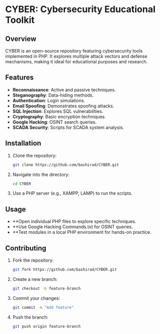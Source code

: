 # CYBER: Cybersecurity Educational Toolkit

## Overview

CYBER is an open-source repository featuring cybersecurity tools implemented in PHP. It explores multiple attack vectors and defense mechanisms, making it ideal for educational purposes and research.

## Features

- **Reconnaissance**: Active and passive techniques.
- **Steganography**: Data-hiding methods.
- **Authentication**: Login simulations.
- **Email Spoofing**: Demonstrates spoofing attacks.
- **SQL Injection**: Explores SQL vulnerabilities.
- **Cryptography**: Basic encryption techniques.
- **Google Hacking**: OSINT search queries.
- **SCADA Security**: Scripts for SCADA system analysis.

## Installation

1. Clone the repository:
   ```bash
   git clone https://github.com/bashirad/CYBER.git
2. Navigate into the directory:
   ```bash
   cd CYBER
3. Use a PHP server (e.g., XAMPP, LAMP) to run the scripts.

## Usage

- **Open individual PHP files to explore specific techniques.
- **Use Google Hacking Commands.txt for OSINT queries.
- **Test modules in a local PHP environment for hands-on practice.
  
## Contributing

1. Fork the repository:
   ```bash
   git fork https://github.com/bashirad/CYBER.git
2. Create a new branch:
   ```bash
   git checkout -b feature-branch

3. Commit your changes:
   ```bash
   git commit -m "Add feature"

4. Push the branch:
   ```bash
   git push origin feature-branch
